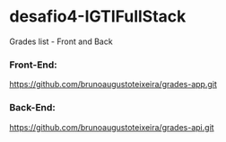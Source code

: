 # desafio4-IGTIFullStack
Grades list - Front and Back

### Front-End:
https://github.com/brunoaugustoteixeira/grades-app.git
### Back-End:
https://github.com/brunoaugustoteixeira/grades-api.git
